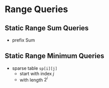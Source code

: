# Range Queries

## Static Range Sum Queries

- prefix Sum

## Static Range Minimum Queries

- sparse table `sp[i][j]`
    - start with index $j$
    - with length $2^i$


